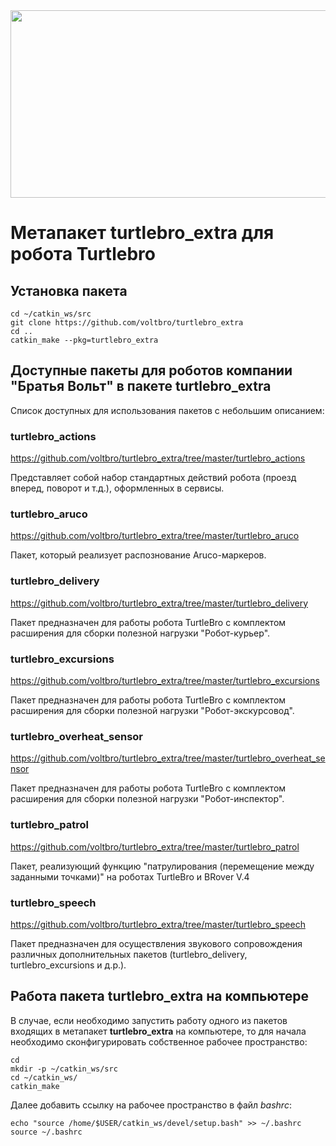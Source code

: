 <img src="https://user-images.githubusercontent.com/57194638/201707251-5aa29404-2494-4e16-be4a-0cd821a1c0d9.png" width="800" height="300">

#  Метапакет turtlebro_extra для робота Turtlebro


## Установка пакета

```
cd ~/catkin_ws/src
git clone https://github.com/voltbro/turtlebro_extra
cd ..
catkin_make --pkg=turtlebro_extra
```

## Доступные пакеты для роботов компании "Братья Вольт" в пакете  turtlebro_extra

Список доступных для использования пакетов с небольшим описанием:

### turtlebro_actions

https://github.com/voltbro/turtlebro_extra/tree/master/turtlebro_actions

Представляет собой набор стандартных действий робота (проезд вперед, поворот и т.д.), оформленных в сервисы.

### turtlebro_aruco

https://github.com/voltbro/turtlebro_extra/tree/master/turtlebro_aruco

Пакет, который реализует распознование Aruco-маркеров.

### turtlebro_delivery

https://github.com/voltbro/turtlebro_extra/tree/master/turtlebro_delivery

Пакет предназначен для работы робота TurtleBro с комплектом расширения для сборки полезной нагрузки "Робот-курьер".

### turtlebro_excursions

https://github.com/voltbro/turtlebro_extra/tree/master/turtlebro_excursions

Пакет предназначен для работы робота TurtleBro с комплектом расширения для сборки полезной нагрузки "Робот-экскурсовод".

### turtlebro_overheat_sensor

https://github.com/voltbro/turtlebro_extra/tree/master/turtlebro_overheat_sensor

Пакет предназначен для работы робота TurtleBro с комплектом расширения для сборки полезной нагрузки "Робот-инспектор".

### turtlebro_patrol

https://github.com/voltbro/turtlebro_extra/tree/master/turtlebro_patrol

Пакет, реализующий функцию "патрулирования (перемещение между заданными точками)" на роботах TurtleBro и BRover V.4

### turtlebro_speech

https://github.com/voltbro/turtlebro_extra/tree/master/turtlebro_speech

Пакет предназначен для осуществления звукового сопровождения различных дополнительных пакетов (turtlebro_delivery, turtlebro_excursions и д.р.).

## Работа пакета turtlebro_extra на компьютере

В случае, если необходимо запустить работу одного из пакетов входящих в метапакет **turtlebro_extra** на компьютере, то для начала необходимо сконфигурировать собственное рабочее пространство:

```
cd
mkdir -p ~/catkin_ws/src
cd ~/catkin_ws/
catkin_make
```
Далее добавить ссылку на рабочее пространство в файл *bashrc*:
```
echo "source /home/$USER/catkin_ws/devel/setup.bash" >> ~/.bashrc source ~/.bashrc
```
